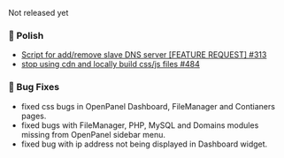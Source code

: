 Not released yet

### 💅 Polish
- [Script for add/remove slave DNS server [FEATURE REQUEST] #313](https://github.com/stefanpejcic/OpenPanel/issues/313)
- [stop using cdn and locally build css/js files #484](https://github.com/stefanpejcic/OpenPanel/issues/484)

### 🐛 Bug Fixes
- fixed css bugs in OpenPanel Dashboard, FileManager and Contianers pages.
- fixed bugs with FileManager, PHP, MySQL and Domains modules missing from OpenPanel sidebar menu.
- fixed bug with ip address not being displayed in Dashboard widget.
